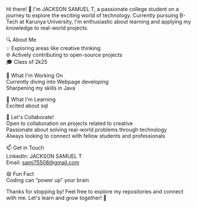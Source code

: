 Hi there! 👋
I'm JACKSON SAMUEL T, a passionate college student on a journey to explore the exciting world of technology. Currently pursuing B-Tech at Karunya University, I'm enthusiastic about learning and applying my knowledge to real-world projects.

🔍 About Me   
💡 Exploring areas like creative thinking  
🌐 Actively contributing to open-source projects    
🎓 Class of 2k25  

🚀 What I'm Working On  
Currently diving into Webpage developing  
Sharpening my skills in Java  

🌱 What I'm Learning  
Excited about sql    

👯 Let's Collaborate!                    
Open to collaboration on projects related to creative                
Passionate about solving real-world problems through technology                    
Always looking to connect with fellow students and professionals  

📫 Get in Touch      
LinkedIn: JACKSON SAMUEL T       
Email: samj75508@gmail.com  

😄 Fun Fact  
Coding can “power up” your brain

Thanks for stopping by! Feel free to explore my repositories and connect with me. Let's learn and grow together! 🚀
